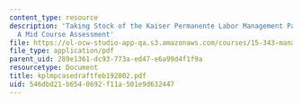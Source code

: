 ```yaml
---
content_type: resource
description: 'Taking Stock of the Kaiser Permanente Labor Management Partnership:
  A Mid Course Assessment'
file: https://ol-ocw-studio-app-qa.s3.amazonaws.com/courses/15-343-managing-transformations-in-work-organizations-and-society-spring-2002/546dbd21b6540692f11a501e9d632447_kplmpcasedraftfeb192002.pdf
file_type: application/pdf
parent_uid: 289e1361-dc93-773a-ed47-e6a99d4f1f9a
resourcetype: Document
title: kplmpcasedraftfeb192002.pdf
uid: 546dbd21-b654-0692-f11a-501e9d632447
---
```


